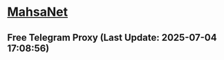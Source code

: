 
# [MahsaNet](https://t.me/mahsa_net)
## Free Telegram Proxy (Last Update: 2025-07-04 17:08:56)

    